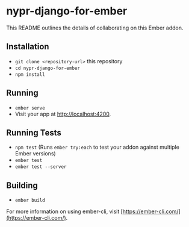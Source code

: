 # nypr-django-for-ember

This README outlines the details of collaborating on this Ember addon.

## Installation

* `git clone <repository-url>` this repository
* `cd nypr-django-for-ember`
* `npm install`

## Running

* `ember serve`
* Visit your app at [http://localhost:4200](http://localhost:4200).

## Running Tests

* `npm test` (Runs `ember try:each` to test your addon against multiple Ember versions)
* `ember test`
* `ember test --server`

## Building

* `ember build`

For more information on using ember-cli, visit [https://ember-cli.com/](https://ember-cli.com/).
